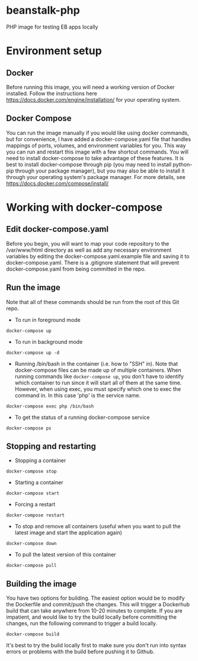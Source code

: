 # beanstalk-php
PHP image for testing EB apps locally

# Environment setup

## Docker
Before running this image, you will need a working version of Docker installed. Follow the instructions here https://docs.docker.com/engine/installation/ for your operating system.

## Docker Compose
You can run the image manually if you would like using docker commands, but for convenience, I have added a docker-compose.yaml file that handles mappings of ports, volumes, and environment variables for you. This way you can run and restart this image with a few shortcut commands. You will need to install docker-compose to take advantage of these features. It is best to install docker-compose through pip (you may need to install python-pip through your package manager), but you may also be able to install it through your operating system's package manager. For more details, see https://docs.docker.com/compose/install/

# Working with docker-compose

## Edit docker-compose.yaml
Before you begin, you will want to map your code repository to the /var/www/html directory as well as add any necessary environment variables by editing the docker-compose.yaml.example file and saving it to docker-compose.yaml. There is a .gitignore statement that will prevent docker-compose.yaml from being committed in the repo.

## Run the image
Note that all of these commands should be run from the root of this Git repo.

* To run in foreground mode
```
docker-compose up
```

* To run in background mode
```
docker-compose up -d
```

* Running /bin/bash in the container (i.e. how to "SSH" in). Note that docker-compose files can be made up of multiple containers. When running commands like `docker-compose up`, you don't have to identify which container to run since it will start all of them at the same time. However, when using exec, you must specify which one to exec the command in. In this case 'php' is the service name.
```
docker-compose exec php /bin/bash
```

* To get the status of a running docker-compose service
```
docker-compose ps
```

## Stopping and restarting
* Stopping a container
```
docker-compose stop
```

* Starting a container
```
docker-compose start
```

* Forcing a restart
```
docker-compose restart
```

* To stop and remove all containers (useful when you want to pull the latest image and start the application again)
```
docker-compose down
```

* To pull the latest version of this container
```
docker-compose pull
```

## Building the image
You have two options for building. The easiest option would be to modify the Dockerfile and commit/push the changes. This will trigger a Dockerhub build that can take anywhere from 10-20 minutes to complete. If you are impatient, and would like to try the build locally before committing the changes, run the following command to trigger a build locally.
```
docker-compose build
```
It's best to try the build locally first to make sure you don't run into syntax errors or problems with the build before pushing it to Github.
